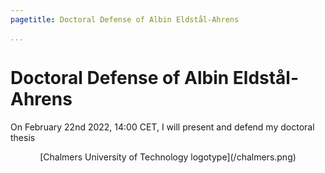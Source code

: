 ```yaml
---
pagetitle: Doctoral Defense of Albin Eldstål-Ahrens

...
```


# Doctoral Defense of Albin Eldstål-Ahrens
On February 22nd 2022, 14:00 CET, I will present and defend my doctoral thesis


<center>
[Chalmers University of Technology logotype](/chalmers.png)
</center>
